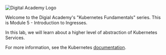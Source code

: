 ![Digital Academy Logo](/sylus/courses/kubernetes-fundamentals-2/module-4/assets/digital-academy-logo.png)

Welcome to the Digial Academy's "Kubernetes Fundamentals" series. This is Module 5 - Introduction to Ingresses.

In this lab, we will learn about a higher level of abstraction of Kubernetes Services.

For more information, see the Kubernetes [documentation][docs].

<!-- Links Referenced -->

[docs]:           https://kubernetes.io/docs/concepts/services-networking/ingress/
